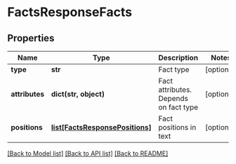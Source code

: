 # FactsResponseFacts

## Properties
Name | Type | Description | Notes
------------ | ------------- | ------------- | -------------
**type** | **str** | Fact type | [optional] 
**attributes** | **dict(str, object)** | Fact attributes. Depends on fact type | [optional] 
**positions** | [**list[FactsResponsePositions]**](FactsResponsePositions.md) | Fact positions in text | [optional] 

[[Back to Model list]](../README.md#documentation-for-models) [[Back to API list]](../README.md#documentation-for-api-endpoints) [[Back to README]](../README.md)


